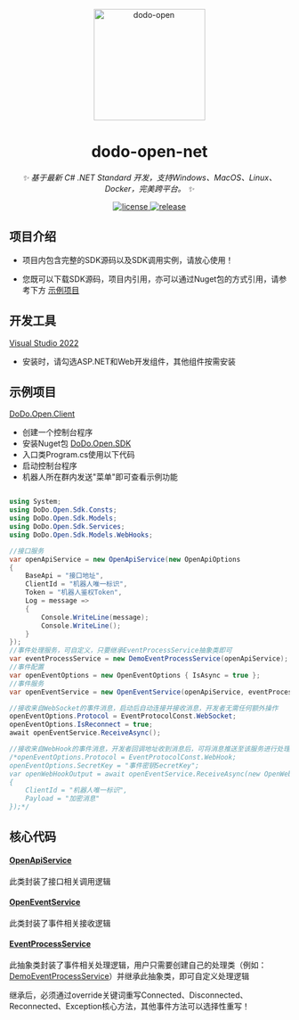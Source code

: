 <p align="center">
  <a href="https://open.imdodo.com">
    <img src="https://avatars.githubusercontent.com/u/96616694" width="200" height="200" alt="dodo-open">
  </a>
</p>

<div align="center">

  # dodo-open-net

  _✨ 基于最新 C# .NET Standard 开发，支持Windows、MacOS、Linux、Docker，完美跨平台。 ✨_

  <a href="https://github.com/dodo-open/dodo-open-net/blob/main/LICENSE">
    <img src="https://img.shields.io/github/license/dodo-open/dodo-open-net" alt="license">
  </a>
  <a href="https://github.com/dodo-open/dodo-open-net/releases">
    <img src="https://img.shields.io/github/v/release/dodo-open/dodo-open-net?color=blueviolet&include_prereleases"
      alt="release">
  </a>

</div>

## 项目介绍

- 项目内包含完整的SDK源码以及SDK调用实例，请放心使用！

- 您既可以下载SDK源码，项目内引用，亦可以通过Nuget包的方式引用，请参考下方 [示例项目](#示例项目)

## 开发工具

[Visual Studio 2022](https://visualstudio.microsoft.com/zh-hans/vs/)

- 安装时，请勾选ASP.NET和Web开发组件，其他组件按需安装

## 示例项目

[DoDo.Open.Client](https://github.com/dodo-open/dodo-open-net/tree/main/src/DoDo.Open.Client)

- 创建一个控制台程序
- 安装Nuget包 [DoDo.Open.SDK](https://www.nuget.org/packages/DoDo.Open.Sdk/)
- 入口类Program.cs使用以下代码
- 启动控制台程序
- 机器人所在群内发送"菜单"即可查看示例功能

```cs

using System;
using DoDo.Open.Sdk.Consts;
using DoDo.Open.Sdk.Models;
using DoDo.Open.Sdk.Services;
using DoDo.Open.Sdk.Models.WebHooks;

//接口服务
var openApiService = new OpenApiService(new OpenApiOptions
{
    BaseApi = "接口地址",
    ClientId = "机器人唯一标识",
    Token = "机器人鉴权Token",
    Log = message =>
    {
        Console.WriteLine(message);
        Console.WriteLine();
    }
});
//事件处理服务，可自定义，只要继承EventProcessService抽象类即可
var eventProcessService = new DemoEventProcessService(openApiService);
//事件配置
var openEventOptions = new OpenEventOptions { IsAsync = true };
//事件服务
var openEventService = new OpenEventService(openApiService, eventProcessService, openEventOptions);

//接收来自WebSocket的事件消息，启动后自动连接并接收消息，开发者无需任何额外操作
openEventOptions.Protocol = EventProtocolConst.WebSocket;
openEventOptions.IsReconnect = true;
await openEventService.ReceiveAsync();

//接收来自WebHook的事件消息，开发者回调地址收到消息后，可将消息推送至该服务进行处理
/*openEventOptions.Protocol = EventProtocolConst.WebHook;
openEventOptions.SecretKey = "事件密钥SecretKey";
var openWebHookOutput = await openEventService.ReceiveAsync(new OpenWebHookInput
{
    ClientId = "机器人唯一标识",
    Payload = "加密消息"
});*/

```

## 核心代码

#### [OpenApiService](https://github.com/dodo-open/dodo-open-net/blob/main/src/DoDo.Open.Sdk/Services/OpenApiService.cs)

此类封装了接口相关调用逻辑

#### [OpenEventService](https://github.com/dodo-open/dodo-open-net/blob/main/src/DoDo.Open.Sdk/Services/OpenEventService.cs)

此类封装了事件相关接收逻辑

#### [EventProcessService](https://github.com/dodo-open/dodo-open-net/blob/main/src/DoDo.Open.Sdk/Services/EventProcessService.cs)

此抽象类封装了事件相关处理逻辑，用户只需要创建自己的处理类（例如：[DemoEventProcessService](https://github.com/dodo-open/dodo-open-net/blob/main/src/DoDo.Open.Sdk/Services/DemoEventProcessService.cs)）并继承此抽象类，即可自定义处理逻辑

继承后，必须通过override关键词重写Connected、Disconnected、Reconnected、Exception核心方法，其他事件方法可以选择性重写！
